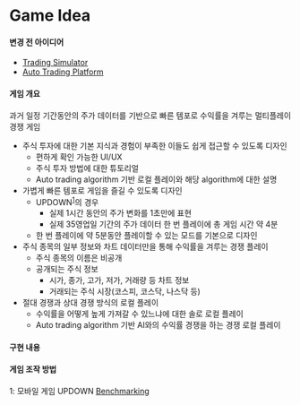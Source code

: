 # Game Idea

#### 변경 전 아이디어
- [Trading Simulator](Old_Trading_Simulator.md)
- [Auto Trading Platform](Old_Trading_Platform.md)

#### 게임 개요
과거 일정 기간동안의 주가 데이터를 기반으로 빠른 템포로 수익률을 겨루는 멀티플레이 경쟁 게임
- 주식 투자에 대한 기본 지식과 경험이 부족한 이들도 쉽게 접근할 수 있도록 디자인
    + 편하게 확인 가능한 UI/UX
    + 주식 투자 방법에 대한 튜토리얼
    + Auto trading algorithm 기반 로컬 플레이와 해당 algorithm에 대한 설명
- 가볍게 빠른 템포로 게임을 즐길 수 있도록 디자인
    + UPDOWN<sup>[1](#footnote_1)</sup>의 경우
        * 실제 1시간 동안의 주가 변화를 1초만에 표현
        * 실제 35영업일 기간의 주가 데이터 한 번 플레이에 총 게임 시간 약 4분
    + 한 번 플레이에 약 5분동안 플레이할 수 있는 모드를 기본으로 디자인
- 주식 종목의 일부 정보와 차트 데이터만을 통해 수익률을 겨루는 경쟁 플레이
    + 주식 종목의 이름은 비공개
    + 공개되는 주식 정보
        * 시가, 종가, 고가, 저가, 거래량 등 차트 정보
        * 거래되는 주식 시장(코스피, 코스닥, 나스닥 등)
- 절대 경쟁과 상대 경쟁 방식의 로컬 플레이
    + 수익률을 어떻게 높게 가져갈 수 있느냐에 대한 솔로 로컬 플레이
    + Auto trading algorithm 기반 AI와의 수익률 경쟁을 하는 경쟁 로컬 플레이

#### 구현 내용

#### 게임 조작 방법


<a name="footnote_1">1</a>: 모바일 게임 UPDOWN [Benchmarking](Benchmarking_Games.md)
